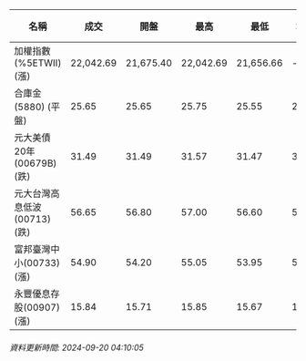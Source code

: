 | 名稱 | 成交 | 開盤 | 最高 | 最低 | 均價 | 成交金額(億) | 昨收 | 漲跌幅 | 漲跌 | 總量 | 昨量 | 振幅 |
| -------- | -------- | -------- | -------- |-------- | -------- | -------- |-------- |-------- |-------- | -------- | -------- |-------- |
|加權指數(%5ETWII) (漲)|22,042.69|21,675.40|22,042.69|21,656.66|-|3,283.96|21,678.84|1.68%|363.85|7,911,045|0|1.78%|
|合庫金(5880) (平盤)|25.65|25.65|25.75|25.55|25.68|2.26|25.65|0.00%|0.00|8,811|6,552|0.78%|
|元大美債20年(00679B) (跌)|31.49|31.49|31.57|31.47|31.51|40.32|31.88|1.22%|0.39|127,981|134,328|0.31%|
|元大台灣高息低波(00713) (跌)|56.65|56.80|57.00|56.60|56.77|7.99|56.70|0.09%|0.05|14,068|30,226|0.71%|
|富邦臺灣中小(00733) (漲)|54.90|54.20|55.05|53.95|54.68|0.646|54.20|1.29%|0.70|1,182|1,125|2.03%|
|永豐優息存股(00907) (漲)|15.84|15.71|15.85|15.67|15.77|0.289|15.65|1.21%|0.19|1,829|1,692|1.15%|
###### 資料更新時間: 2024-09-20 04:10:05